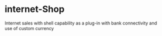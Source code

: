 # internet-Shop
Internet sales with shell capability as a plug-in with bank connectivity and use of custom currency
